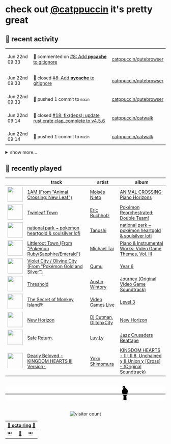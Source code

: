 # check out [@catppuccin](https://github.com/catppuccin) it's pretty great

## 📅 recent activity

<!-- SCRIPT:REPLACE:GITHUB -->
<table>
<tbody>
<tr>
<td><span title='2024-06-22T09:33:32+00:00'>Jun 22nd 09:33</span></td>
<td>

💬 commented on [#8: Add __pycache__ to gitignore](https://github.com/catppuccin/qutebrowser/pull/8)

</td>
<td>

[catppuccin/qutebrowser](https://github.com/catppuccin/qutebrowser)

</td>
</tr>
<tr>
<td><span title='2024-06-22T09:33:29+00:00'>Jun 22nd 09:33</span></td>
<td>

🎉 closed [#8: Add __pycache__ to gitignore](https://github.com/catppuccin/qutebrowser/pull/8)

</td>
<td>

[catppuccin/qutebrowser](https://github.com/catppuccin/qutebrowser)

</td>
</tr>
<tr>
<td><span title='2024-06-22T09:33:30+00:00'>Jun 22nd 09:33</span></td>
<td>

🚢 pushed 1 commit to `main`

</td>
<td>

[catppuccin/qutebrowser](https://github.com/catppuccin/qutebrowser)

</td>
</tr>
<tr>
<td><span title='2024-06-22T09:14:37+00:00'>Jun 22nd 09:14</span></td>
<td>

🎉 closed [#18: fix(deps): update rust crate clap_complete to v4.5.6](https://github.com/catppuccin/catwalk/pull/18)

</td>
<td>

[catppuccin/catwalk](https://github.com/catppuccin/catwalk)

</td>
</tr>
<tr>
<td><span title='2024-06-22T09:14:37+00:00'>Jun 22nd 09:14</span></td>
<td>

🚢 pushed 1 commit to `main`

</td>
<td>

[catppuccin/catwalk](https://github.com/catppuccin/catwalk)

</td>
</tr>
</tbody>
</table>

<details>
<summary>show more...</summary>
<table>
<tbody>
<tr>
<td><span title='2024-06-22T09:12:09+00:00'>Jun 22nd 09:12</span></td>
<td>

🚢 pushed 1 commit to `main`

</td>
<td>

[catppuccin/python](https://github.com/catppuccin/python)

</td>
</tr>
<tr>
<td><span title='2024-06-22T09:12:08+00:00'>Jun 22nd 09:12</span></td>
<td>

🎉 closed [#53: chore(deps): update dependency ruff to v0.4.10](https://github.com/catppuccin/python/pull/53)

</td>
<td>

[catppuccin/python](https://github.com/catppuccin/python)

</td>
</tr>
<tr>
<td><span title='2024-06-18T13:34:01+00:00'>Jun 18th 13:34</span></td>
<td>

🚢 pushed 1 commit to `main`

</td>
<td>

[catppuccin/python](https://github.com/catppuccin/python)

</td>
</tr>
<tr>
<td><span title='2024-06-18T13:27:35+00:00'>Jun 18th 13:27</span></td>
<td>

🚢 pushed 1 commit to `main`

</td>
<td>

[catppuccin/python](https://github.com/catppuccin/python)

</td>
</tr>
<tr>
<td><span title='2024-06-18T13:21:28+00:00'>Jun 18th 13:21</span></td>
<td>

🚢 pushed 1 commit to `main`

</td>
<td>

[catppuccin/python](https://github.com/catppuccin/python)

</td>
</tr>
<tr>
<td><span title='2024-06-18T13:21:28+00:00'>Jun 18th 13:21</span></td>
<td>

🎉 closed [#51: chore(main): release 2.3.0](https://github.com/catppuccin/python/pull/51)

</td>
<td>

[catppuccin/python](https://github.com/catppuccin/python)

</td>
</tr>
<tr>
<td><span title='2024-06-18T13:19:43+00:00'>Jun 18th 13:19</span></td>
<td>

🚢 pushed 1 commit to `main`

</td>
<td>

[catppuccin/python](https://github.com/catppuccin/python)

</td>
</tr>
<tr>
<td><span title='2024-06-18T13:19:43+00:00'>Jun 18th 13:19</span></td>
<td>

🎉 closed [#50: ci: prepare for release-please workflow](https://github.com/catppuccin/python/pull/50)

</td>
<td>

[catppuccin/python](https://github.com/catppuccin/python)

</td>
</tr>
<tr>
<td><span title='2024-06-18T13:19:16+00:00'>Jun 18th 13:19</span></td>
<td>

🚀 opened [#50: ci: prepare for release-please workflow](https://github.com/catppuccin/python/pull/50)

</td>
<td>

[catppuccin/python](https://github.com/catppuccin/python)

</td>
</tr>
<tr>
<td><span title='2024-06-18T13:08:58+00:00'>Jun 18th 13:08</span></td>
<td>

💬 commented on [#36: feat: added `matplotlib` support](https://github.com/catppuccin/python/pull/36)

</td>
<td>

[catppuccin/python](https://github.com/catppuccin/python)

</td>
</tr>
<tr>
<td><span title='2024-06-18T13:08:06+00:00'>Jun 18th 13:08</span></td>
<td>

🚢 pushed 1 commit to `main`

</td>
<td>

[catppuccin/python](https://github.com/catppuccin/python)

</td>
</tr>
<tr>
<td><span title='2024-06-18T13:08:05+00:00'>Jun 18th 13:08</span></td>
<td>

🎉 closed [#36: feat: added `matplotlib` support](https://github.com/catppuccin/python/pull/36)

</td>
<td>

[catppuccin/python](https://github.com/catppuccin/python)

</td>
</tr>
<tr>
<td><span title='2024-06-18T13:06:58+00:00'>Jun 18th 13:06</span></td>
<td>

🔍 reviewed [#36: feat: added `matplotlib` support](https://github.com/catppuccin/python/pull/36)

</td>
<td>

[catppuccin/python](https://github.com/catppuccin/python)

</td>
</tr>
<tr>
<td><span title='2024-06-17T15:32:16+00:00'>Jun 17th 15:32</span></td>
<td>

🔍 reviewed [#36: feat: added `matplotlib` support](https://github.com/catppuccin/python/pull/36)

</td>
<td>

[catppuccin/python](https://github.com/catppuccin/python)

</td>
</tr>
<tr>
<td><span title='2024-06-17T15:32:15+00:00'>Jun 17th 15:32</span></td>
<td>

🔍 reviewed [#36: feat: added `matplotlib` support](https://github.com/catppuccin/python/pull/36)

</td>
<td>

[catppuccin/python](https://github.com/catppuccin/python)

</td>
</tr>
</tbody>
</table>
</details>
<!-- SCRIPT:REPLACE:GITHUB -->

## 🎵 recently played

<!-- SCRIPT:REPLACE:SPOTIFY -->
| | track | artist | album |
| - | - | - | - |
| <img src="https://i.scdn.co/image/ab67616d000048513203086ffed8d4e8470eb2dc" width="48" height="48"> | [1AM (From "Animal Crossing: New Leaf")](https://open.spotify.com/track/2duDyQa5BkHU2CCNed5dqA) | [Moisés Nieto](https://open.spotify.com/artist/6i5jeqNyrzyfDwIiAfNdyF) | [ANIMAL CROSSING: Piano Horizons](https://open.spotify.com/track/2duDyQa5BkHU2CCNed5dqA) |
| <img src="https://i.scdn.co/image/ab67616d0000485172a15f5ce99b6ba4aa68b9f8" width="48" height="48"> | [Twinleaf Town](https://open.spotify.com/track/7FvmEO3G4pHQS0NKKdv1UK) | [Eric Buchholz](https://open.spotify.com/artist/4ZrCpw3hfGJyukG3aRRvPq) | [Pokémon Reorchestrated: Double Team!](https://open.spotify.com/track/7FvmEO3G4pHQS0NKKdv1UK) |
| <img src="https://i.scdn.co/image/ab67616d000048510dad818dc7a9e2b17b8792ea" width="48" height="48"> | [national park ~ pokémon heartgold & soulsilver lofi](https://open.spotify.com/track/5V8t8KQC4w6KBzbbw1IdeI) | [Tanoshi](https://open.spotify.com/artist/6vHUuOIt6n6TjRfywPL6Tj) | [national park ~ pokémon heartgold & soulsilver lofi](https://open.spotify.com/track/5V8t8KQC4w6KBzbbw1IdeI) |
| <img src="https://i.scdn.co/image/ab67616d000048512ebf422967424f8aeca4de1a" width="48" height="48"> | [Littleroot Town (From "Pokemon Ruby/Sapphire/Emerald")](https://open.spotify.com/track/2CRWG8hTIV0b5kSWMTVMU0) | [Michael Tai](https://open.spotify.com/artist/5NLlq8IzOUuqDYGPxoPkSC) | [Piano & Instrumental Works: Video Game Themes, Vol. III](https://open.spotify.com/track/2CRWG8hTIV0b5kSWMTVMU0) |
| <img src="https://i.scdn.co/image/ab67616d0000485140baf4dd6b252ba0943afdc9" width="48" height="48"> | [Violet City / Olivine City (From "Pokémon Gold and Silver")](https://open.spotify.com/track/1c80ll9jWnf4qoiWcfMFQc) | [Qumu](https://open.spotify.com/artist/0LzeyDrlLtuyBqMSBN4z3U) | [Year 6](https://open.spotify.com/track/1c80ll9jWnf4qoiWcfMFQc) |
| <img src="https://i.scdn.co/image/ab67616d00004851408d222041f4a60f7d38b223" width="48" height="48"> | [Threshold](https://open.spotify.com/track/6lJZcQbtCNLCDOqS8ijRMo) | [Austin Wintory](https://open.spotify.com/artist/3Rwlus4QnnBSnTe8pJV0rw) | [Journey (Original Video Game Soundtrack)](https://open.spotify.com/track/6lJZcQbtCNLCDOqS8ijRMo) |
| <img src="https://i.scdn.co/image/ab67616d000048510deacf472b21a3773d37b3f4" width="48" height="48"> | [The Secret of Monkey Island®](https://open.spotify.com/track/3EQKvV0msZ7rkVu3Qsj7ub) | [Video Games Live](https://open.spotify.com/artist/6dZAVi5PugDwlAnH8KMEGl) | [Level 3](https://open.spotify.com/track/3EQKvV0msZ7rkVu3Qsj7ub) |
| <img src="https://i.scdn.co/image/ab67616d000048511b897a77971a9c0c2f15408c" width="48" height="48"> | [New Horizon](https://open.spotify.com/track/5Q9dYdPo1l6ljkQCBHkFsz) | [Dj Cutman](https://open.spotify.com/artist/1IwzmBTWI4CzUNsZM7Zqd8), [GlitchxCity](https://open.spotify.com/artist/0X1wtVNo8CVrMEKh8y8knH) | [New Horizon](https://open.spotify.com/track/5Q9dYdPo1l6ljkQCBHkFsz) |
| <img src="https://i.scdn.co/image/ab67616d00004851212cbddece9da1362226f6b6" width="48" height="48"> | [Safe Return.](https://open.spotify.com/track/6uIHxQfkWiTZZCEKNyBhe8) | [Luv.Ly](https://open.spotify.com/artist/3n52KaYE9mhleNjlkd1q4l) | [Jazz Crusaders Beattape](https://open.spotify.com/track/6uIHxQfkWiTZZCEKNyBhe8) |
| <img src="https://i.scdn.co/image/ab67616d000048516a5a249912d0d3573aaa264f" width="48" height="48"> | [Dearly Beloved - KINGDOM HEARTS III Version-](https://open.spotify.com/track/6EasfFGPItEmIpfPYGkxKE) | [Yoko Shimomura](https://open.spotify.com/artist/2uDsUIyCIqk9wKj17I8WAH) | [KINGDOM HEARTS - III, II.8, Unchained χ & Union χ [Cross] – (Original Soundtrack)](https://open.spotify.com/track/6EasfFGPItEmIpfPYGkxKE) |

<!-- SCRIPT:REPLACE:SPOTIFY -->

<br>

<div align="center">

<picture>
    <source media="(prefers-color-scheme: light)" srcset="assets/pigeon-light.svg">
    <source media="(prefers-color-scheme: dark)" srcset="assets/pigeon-dark.svg">
    <img alt="pigeon sitting on a wire" src="assets/pigeon-light.svg">
</picture>

<br>
<br>

![visitor count](https://profile-counter.glitch.me/backwardspy/count.svg)

<table>
    <thead>
        <th colspan="3"><a href="https://octo-ring.com">🐙 octo ring 🐙</a></th>
    </thead>
    <tbody>
        <td><a href="https://octo-ring.com/p/backwardspy/prev">⏮️</a></td>
        <td><a href="https://octo-ring.com/p/backwardspy/random">🔀</a></td>
        <td><a href="https://octo-ring.com/p/backwardspy/next">⏭️</a></td>
    </tbody>
</table>

</div>
